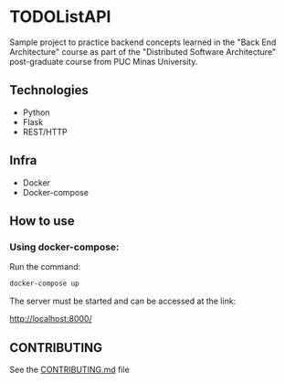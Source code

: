 # TODOListAPI

Sample project to practice backend concepts learned in the "Back End Architecture" course as part of the "Distributed Software Architecture" post-graduate course from PUC Minas University.

## Technologies
- Python
- Flask
- REST/HTTP

## Infra
- Docker
- Docker-compose

## How to use

### Using docker-compose:
Run the command:
```sh
docker-compose up
```

The server must be started and can be accessed at the link:

[http://localhost:8000/](http://localhost:8000/)

## CONTRIBUTING

See the [CONTRIBUTING.md](CONTRIBUTING.md) file
